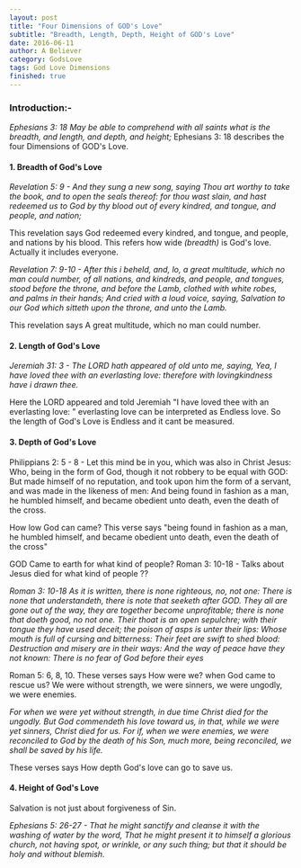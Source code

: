 ```yaml
---
layout: post
title: "Four Dimensions of GOD's Love"
subtitle: "Breadth, Length, Depth, Height of GOD's Love"
date: 2016-06-11
author: A Believer
category: GodsLove
tags: God Love Dimensions
finished: true
---
```


### Introduction:-
  *Ephesians 3: 18* _May be able to comprehend with all saints what is the breadth, and length, and depth, and height;_ Ephesians 3: 18 describes the four Dimensions of GOD's Love.

####  1. Breadth of God's Love
  *Revelation 5: 9 - And they sung a new song, saying Thou art worthy to take the book, and to open the seals thereof: for thou wast slain, and hast redeemed us to God by thy blood out of every kindred, and tongue, and people, and nation;*

  This revelation says God redeemed every kindred, and tongue, and people, and nations by his blood. This refers how wide *(breadth)* is God's love. Actually it includes everyone.

  *Revelation 7: 9-10 - After this i beheld, and, lo, a great multitude, which no man could number, of all nations, and kindreds, and people, and tongues, stood before the throne, and before the Lamb, clothed with white robes, and palms in their hands; And cried with a loud voice, saying, Salvation to our God which sitteth upon the throne, and unto the Lamb.*

  This revelation says A great multitude, which no man could number.

####  2. Length of God's Love  
  *Jeremiah 31: 3 - The LORD hath appeared of old unto me, saying, Yea, I have loved thee with an everlasting love: therefore with lovingkindness have i drawn thee.*

  Here the LORD appeared and told Jeremiah "I have loved thee with an everlasting love: " everlasting love can be interpreted as Endless love. So the length of God's Love is Endless and it cant be measured.

####  3. Depth of God's Love
  Philippians 2: 5 - 8 - Let this mind be in you, which was also in Christ Jesus: Who, being in the form of God, though        it not robbery to be equal with GOD: But made himself of no reputation, and took upon him the form of a servant, and was made in the likeness of men: And being found in fashion as a man, he humbled himself, and became obedient unto death, even the death of the cross.

  How low God can came? This verse says "being found in fashion as a man, he humbled himself, and became obedient unto death, even the death of the cross"

  GOD Came to earth for what kind of people? Roman 3: 10-18 - Talks about Jesus died for what kind of people ??

  *Roman 3: 10-18 As it is written, there is none righteous, no, not one: There is none that understandeth, there is note that seeketh after GOD. They all are gone out of the way, they are together become unprofitable; there is none that doeth good, no not one. Their thoat is an open sepulchre; with their tongue they have used deceit; the poison of asps is unter their lips: Whose mouth is full of cursing and bitterness: Their feet are swift to shed blood: Destruction and misery are in their ways: And the way of peace have they not known: There is no fear of God before their eyes*

  Roman 5: 6, 8, 10.  These verses says How were we? when God came to rescue us? We were without strength, we were sinners, we were ungodly, we were enemies.

  *For when we were yet without strength, in due time Christ died for the ungodly. But God commendeth his love toward us, in that, while we were yet sinners, Christ died for us. For if, when we were enemies, we were reconciled to God by the death of his Son, much more, being reconciled, we shall be saved by his life.*

  These verses says How depth God's love can go to save us.

####  4. Height of God's Love
  Salvation is not just about forgiveness of Sin.

  *Ephesians 5: 26-27 - That he might sanctify and cleanse it with the washing of water by the word, That he might present it to himself a glorious church, not having spot, or wrinkle, or any such thing; but that it should be holy and without blemish.*
